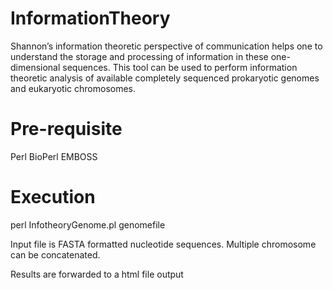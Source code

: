 # InformationTheory

Shannon’s information theoretic perspective of communication helps one to understand the storage and processing of information in these one-dimensional sequences. 
This tool can be used to perform information theoretic analysis of available completely sequenced prokaryotic genomes and eukaryotic chromosomes.

# Pre-requisite

Perl
BioPerl
EMBOSS

# Execution

perl InfotheoryGenome.pl genomefile

Input file is FASTA formatted nucleotide sequences.
Multiple chromosome can be concatenated.

Results are forwarded to a  html file output
